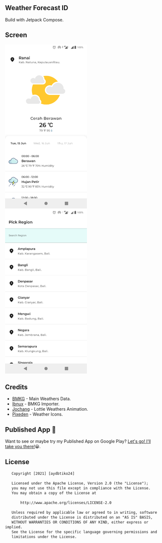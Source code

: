 ## Weather Forecast ID
Build with Jetpack Compose.

## Screen
<p align="left">
<img src="https://github.com/aydbtiko24/weather-forecast-ID/blob/main/media/1.png" style="display: inline;" width="270" height="540"/>
<img src="https://github.com/aydbtiko24/weather-forecast-ID/blob/main/media/2.png" style="display: inline;" width="270" height="540"/>
</p>

## Credits
- [BMKG][1] - Main Weathers Data.
- [Ibnux][2] - BMKG Importer.
- [Jochang][3] - Lottie Weathers Animation.
- [Pixeden][4] - Weather Icons.

[1]: https://data.bmkg.go.id/prakiraan-cuaca/
[2]: https://ibnux.github.io/BMKG-importer/
[3]: https://lottiefiles.com/user/26177#
[4]: http://www.pixeden.com/

## Published App 🏪
Want to see or maybe try my Published App on Google Play? [Let's go! I'll take you there!](https://bit.ly/apps-highair)😀.


## License
```
   Copyright [2021] [aydbtiko24]

   Licensed under the Apache License, Version 2.0 (the "License");
   you may not use this file except in compliance with the License.
   You may obtain a copy of the License at

       http://www.apache.org/licenses/LICENSE-2.0

   Unless required by applicable law or agreed to in writing, software
   distributed under the License is distributed on an "AS IS" BASIS,
   WITHOUT WARRANTIES OR CONDITIONS OF ANY KIND, either express or implied.
   See the License for the specific language governing permissions and
   limitations under the License.
```
